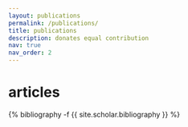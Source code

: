 ```yaml
---
layout: publications
permalink: /publications/
title: publications
description: donates equal contribution
nav: true
nav_order: 2
---
```

<!-- _pages/publications.md -->
<div class="publications">

<h1>articles</h1>

{% bibliography -f {{ site.scholar.bibliography }} %}

</div>
